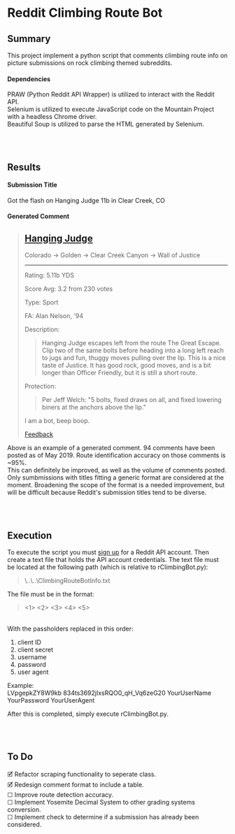 # Reddit Climbing Route Bot

## Summary 
This project implement a python script that comments climbing route info on picture submissions on rock climbing themed subreddits.

#### Dependencies

PRAW (Python Reddit API Wrapper) is utilized to interact with the Reddit API.
</br>Selenium is utilized to execute JavaScript code on the Mountain Project with a headless Chrome driver.
</br>Beautiful Soup is utilized to parse the HTML generated by Selenium.




</br></br>
## Results

#### Submission Title
Got the flash on Hanging Judge 11b in Clear Creek, CO

#### Generated Comment
>## [Hanging Judge](https://www.mountainproject.com/route/105752059/hanging-judge?search=1&type=route&method=resultsPage&query=Hanging%20Judge "Mountain Project")
>
>Colorado -> Golden -> Clear Creek Canyon -> Wall of Justice
>
>***
>
>Rating: 5.11b YDS
>
>Score Avg: 3.2 from 230 votes
>
>Type: Sport
>
>FA: Alan Nelson, '94
>
>Description:
>
>>Hanging Judge escapes left from the route The Great Escape. Clip two of the same bolts before heading into a long left reach to jugs and fun, thuggy moves pulling over the lip. This is a nice taste of Justice. It has good rock, good moves, and is a bit longer than Officer Friendly, but it is still a short route.
>
>Protection:
>
>>Per Jeff Welch: "5 bolts, fixed draws on all, and fixed lowering biners at the anchors above the lip."
>
>I am a bot, beep boop.
>
>[Feedback](https://np.reddit.com/message/compose?to=ClimbingRouteBot "PM's and comments are monitored! Feedback is welcome.")

Above is an example of a generated comment. 94 comments have been posted as of May 2019. Route identification accuracy on those comments is ~95%.
</br>This can definitely be improved, as well as the volume of comments posted.
Only sumbmissions with titles fitting a generic format are considered at the moment.
Broadening the scope of the format is a needed improvement, but will be difficult because Reddit's submission titles tend to be diverse.




</br></br>
## Execution
To execute the script you must [sign up](https://www.reddit.com/prefs/apps "Sign up for Reddit API account") for a Reddit API account.
Then create a text file that holds the API account credentials.
The text file must be located at the following path (which is relative to rClimbingBot.py):
> \\..\\..\\ClimbingRouteBotInfo.txt

The file must be in the format:
> <1> <2> <3> <4> <5>


</br> With the passholders replaced in this order:
1. client ID
2. client secret
3. username
4. password
5. user agent

Example:</br>
LVpgepkZY8W9kb 834ts3692jIxsRQO0_qH_Vq6zeG20 YourUserName YourPassword YourUserAgent

After this is completed, simply execute rClimbingBot.py.





</br></br>
## To Do
🗹 Refactor scraping functionality to seperate class.
</br>🗹 Redesign comment format to include a table.
</br>☐ Improve route detection accuracy.
</br>☐ Implement Yosemite Decimal System to other grading systems conversion.
</br>☐ Implement check to determine if a submission has already been considered.
